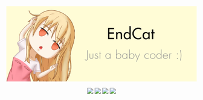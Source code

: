 <img src="https://raw.githubusercontent.com/Endcat/Endcat/master/banner.png">

<p align="center">
  <img src="https://img.shields.io/github/last-commit/Endcat/Endcat">
  <img src="https://visitor-badge.laobi.icu/badge?page_id=endcat.visitor-badge">
  <img src="https://img.shields.io/github/followers/Endcat?label=Follow">
  <img src="https://img.shields.io/twitter/follow/endcat749">
</p>
